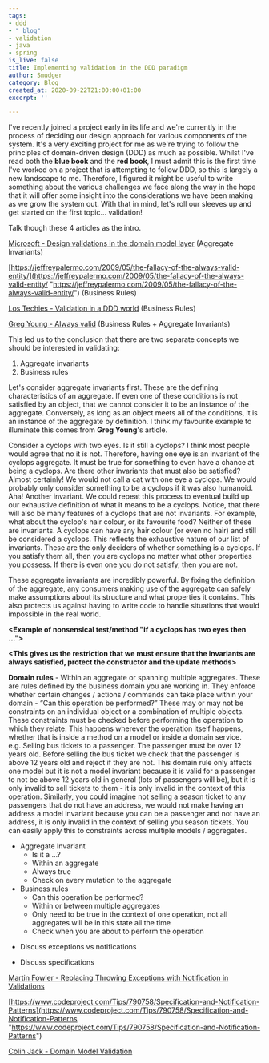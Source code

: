 ```yaml
---
tags:
- ddd
- " blog"
- validation
- java
- spring
is_live: false
title: Implementing validation in the DDD paradigm
author: Smudger
category: Blog
created_at: 2020-09-22T21:00:00+01:00
excerpt: ''

---
```

I've recently joined a project early in its life and we're currently in the process of deciding our design approach for various components of the system. It's a very exciting project for me as we're trying to follow the principles of domain-driven design (DDD) as much as possible. Whilst I've read both the **blue book** and the **red book**, I must admit this is the first time I've worked on a project that is attempting to follow DDD, so this is largely a new landscape to me. Therefore, I figured it might be useful to write something about the various challenges we face along the way in the hope that it will offer some insight into the considerations we have been making as we grow the system out. With that in mind, let's roll our sleeves up and get started on the first topic... validation!

**<Talk through the articles >**

Talk though these 4 articles as the intro.

[Microsoft - Design validations in the domain model layer](https://docs.microsoft.com/en-us/dotnet/architecture/microservices/microservice-ddd-cqrs-patterns/domain-model-layer-validations "Microsoft") (Aggregate Invariants)

[https://jeffreypalermo.com/2009/05/the-fallacy-of-the-always-valid-entity/](https://jeffreypalermo.com/2009/05/the-fallacy-of-the-always-valid-entity/ "https://jeffreypalermo.com/2009/05/the-fallacy-of-the-always-valid-entity/") (Business Rules)

[Los Techies - Validation in a DDD world](https://lostechies.com/jimmybogard/2009/02/15/validation-in-a-ddd-world/ "Los Techies") (Business Rules)

[Greg Young - Always valid](http://codebetter.com/gregyoung/2009/05/22/always-valid/ "Greg Young") (Business Rules + Aggregate Invariants)

This led us to the conclusion that there are two separate concepts we should be interested in validating:

1. Aggregate invariants
2. Business rules

Let's consider aggregate invariants first. These are the defining characteristics of an aggregate. If even one of these conditions is not satisfied by an object, that we cannot consider it to be an instance of the aggregate. Conversely, as long as an object meets all of the conditions, it is an instance of the aggregate by definition. I think my favourite example to illuminate this comes from **Greg Young**'s article.

Consider a cyclops with two eyes. Is it still a cyclops? I think most people would agree that no it is not. Therefore, having one eye is an invariant of the cyclops aggregate. It must be true for something to even have a chance at being a cyclops. Are there other invariants that must also be satisfied? Almost certainly! We would not call a cat with one eye a cyclops. We would probably only consider something to be a cyclops if it was also humanoid. Aha! Another invariant. We could repeat this process to eventual build up our exhaustive definition of what it means to be a cyclops. Notice, that there will also be many features of a cyclops that are not invariants. For example, what about the cyclop's hair colour, or its favourite food? Neither of these are invariants. A cyclops can have any hair colour (or even no hair) and still be considered a cyclops. This reflects the exhaustive nature of our list of invariants. These are the only deciders of whether something is a cyclops. If you satisfy them all, then you are cyclops no matter what other properties you possess. If there is even one you do not satisfy, then you are not.

These aggregate invariants are incredibly powerful. By fixing the definition of the aggregate, any consumers making use of the aggregate can safely make assumptions about its structure and what properties it contains. This also protects us against having to write code to handle situations that would impossible in the real world.

**<Example of nonsensical test/method "if a cyclops has two eyes then ...">**

**<Talk about how this test would have to be repeated>**

**<This gives us the restriction that we must ensure that the invariants are always satisfied, protect the constructor and the update methods>**

**Domain rules** - Within an aggregate or spanning multiple aggregates. These are rules defined by the business domain you are working in. They enforce whether certain changes / actions / commands can take place within your domain - “Can this operation be performed?” These may or may not be constraints on an individual object or a combination of multiple objects. These constraints must be checked before performing the operation to which they relate. This happens wherever the operation itself happens, whether that is inside a method on a model or inside a domain service.  
e.g. Selling bus tickets to a passenger. The passenger must be over 12 years old. Before selling the bus ticket we check that the passenger is above 12 years old and reject if they are not. This domain rule only affects one model but it is not a model invariant because it is valid for a passenger to not be above 12 years old in general (lots of passengers will be), but it is only invalid to sell tickets to them - it is only invalid in the context of this operation. Similarly, you could imagine not selling a season ticket to any passengers that do not have an address, we would not make having an address a model invariant because you can be a passenger and not have an address, it is only invalid in the context of selling you season tickets. You can easily apply this to constraints across multiple models / aggregates.

**<Compare and contrast the two concepts>**

* Aggregate Invariant
  * Is it a ...?
  * Within an aggregate
  * Always true
  * Check on every mutation to the aggregate
* Business rules
  * Can this operation be performed?
  * Within or between multiple aggregates
  * Only need to be true in the context of one operation, not all aggregates will be in this state all the time
  * Check when you are about to perform the operation

**<Implementing aggregate invariants>**

* Discuss exceptions vs notifications

**<Implementing business rules>**

* Discuss specifications

[Martin Fowler - Replacing Throwing Exceptions with Notification in Validations](https://martinfowler.com/articles/replaceThrowWithNotification.html "Martin Fowler")

[https://www.codeproject.com/Tips/790758/Specification-and-Notification-Patterns](https://www.codeproject.com/Tips/790758/Specification-and-Notification-Patterns "https://www.codeproject.com/Tips/790758/Specification-and-Notification-Patterns")

[Colin Jack - Domain Model Validation](https://colinjack.blogspot.com/2008/03/domain-model-validation.html "Colin Jack")